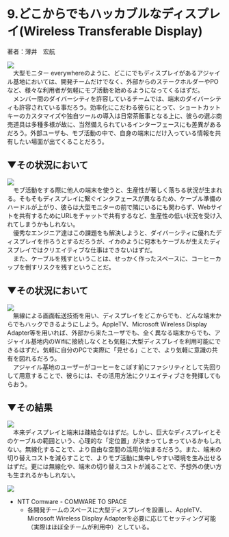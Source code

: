 # 9.どこからでもハッカブルなディスプレイ(Wireless Transferable Display)
著者：薄井　宏航

<img src="https://github.com/kenjihiranabe/agile-basement-patterns/blob/master/images/icon/context.png"><br>
　大型モニター everywhereのように、どこにでもディスプレイがあるアジャイル基地においては、開発チームだけでなく、外部からのステークホルダーやPOなど、様々な利用者が気軽にモブ活動を始めるようになってくるはずだ。  
　メンバー間のダイバーシティを許容しているチームでは、端末のダイバーシティも許容されている事だろう。効率化にこだわる彼らにとって、ショートカットキーのカスタマイズや独自ツールの導入は日常茶飯事となる上に、彼らの選ぶ商売道具は多種多様が故に、当然備えられているインターフェースにも差異があるだろう。外部ユーザも、モブ活動の中で、自身の端末にだけ入っている情報を共有したい場面が出てくることだろう。


## ▼その状況において  
<img src="https://github.com/kenjihiranabe/agile-basement-patterns/blob/master/images/icon/problem.png"><br>
　モブ活動をする際に他人の端末を使うと、生産性が著しく落ちる状況が生まれる。そもそもディスプレイに繋ぐインタフェースが異なるため、ケーブル準備のハードルが上がり、彼らは大型モニターの前で隣にいるにも関わらず、Webサイトを共有するためにURLをチャットで共有するなど、生産性の低い状況を受け入れてしまうかもしれない。  
　優秀なエンジニア達はこの課題をも解決しようと、ダイバーシティに優れたディスプレイを作ろうとするだろうが、イカのように何本もケーブルが生えたディスプレイではクリエイティブな仕事はできないはずだ。  
　また、ケーブルを残すということは、せっかく作ったスペースに、コーヒーカップを倒すリスクを残すということだ。


## ▼その状況において  
<img src="https://github.com/kenjihiranabe/agile-basement-patterns/blob/master/images/icon/solution.png"><br>
　無線による画面転送技術を用い、ディスプレイをどこからでも、どんな端末からでもハックできるようにしよう。AppleTV、Microsoft Wireless Display Adapter等を用いれば、外部から来たユーザでも、全く異なる端末からでも、アジャイル基地内のWifiに接続しなくとも気軽に大型ディスプレイを利用可能にできるはずだ。気軽に自分のPCで実際に「見せる」ことで、より気軽に意識の共有を図れるだろう。  
　アジャイル基地のユーザーがコーヒーをこぼす前にファシリティとして先回りして用意することで、彼らには、その活用方法にクリエイティブさを発揮してもらおう。

## ▼その結果  
<img src="https://github.com/kenjihiranabe/agile-basement-patterns/blob/master/images/icon/consequentcontext.png"><br>
　本来ディスプレイと端末は疎結合なはずだ。しかし、巨大なディスプレイとそのケーブルの範囲という、心理的な「定位置」が決まってしまっているかもしれない。無線化することで、より自由な空間の活用が始まるだろう。また、端末の切り替えコストを減らすことで、よりモブ活動に集中しやすい環境を生み出せるはずだ。更には無線化や、端末の切り替えコストが減ることで、予想外の使い方も生まれるかもしれない。

<img src="https://github.com/kenjihiranabe/agile-basement-patterns/blob/master/images/icon/knownusage.png"><br>
- NTT Comware - COMWARE TO SPACE
    - 各開発チームのスペースに大型ディスプレイを設置し、AppleTV、Microsoft Wireless Display Adapterを必要に応じてセッティング可能（実際はほぼ全チームが利用中）としている。

